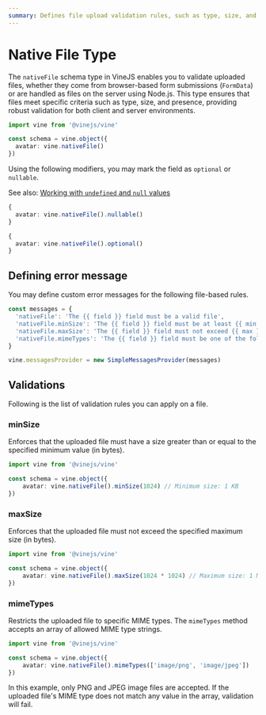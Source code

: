 ```yaml
---
summary: Defines file upload validation rules, such as type, size, and required status.
---
```


# Native File Type

The `nativeFile` schema type in VineJS enables you to validate uploaded files, whether they come from browser-based form submissions (`FormData`) or are handled as files on the server using Node.js. This type ensures that files meet specific criteria such as type, size, and presence, providing robust validation for both client and server environments.

```ts
import vine from '@vinejs/vine'

const schema = vine.object({
  avatar: vine.nativeFile()
})
```

Using the following modifiers, you may mark the field as `optional` or `nullable`.

See also: [Working with `undefined` and `null` values](../guides/schema_101.md#nullable-and-optional-modifiers)

```ts
{
  avatar: vine.nativeFile().nullable()
}
```

```ts
{
  avatar: vine.nativeFile().optional()
}
```

## Defining error message

You may define custom error messages for the following file-based rules.

```ts
const messages = {
  'nativeFile': 'The {{ field }} field must be a valid file',
  'nativeFile.minSize': 'The {{ field }} field must be at least {{ min }} bytes in size',
  'nativeFile.maxSize': 'The {{ field }} field must not exceed {{ max }} bytes in size',
  'nativeFile.mimeTypes': 'The {{ field }} field must be one of the following mime types: {{ mimeTypes }}',
}

vine.messagesProvider = new SimpleMessagesProvider(messages)
```

## Validations

Following is the list of validation rules you can apply on a file.

### minSize
Enforces that the uploaded file must have a size greater than or equal to the specified minimum value (in bytes).

```ts
import vine from '@vinejs/vine'

const schema = vine.object({
    avatar: vine.nativeFile().minSize(1024) // Minimum size: 1 KB
})
```

### maxSize
Enforces that the uploaded file must not exceed the specified maximum size (in bytes).

```ts
import vine from '@vinejs/vine'

const schema = vine.object({
    avatar: vine.nativeFile().maxSize(1024 * 1024) // Maximum size: 1 MB
})
```

### mimeTypes
Restricts the uploaded file to specific MIME types. The `mimeTypes` method accepts an array of allowed MIME type strings.

```ts
import vine from '@vinejs/vine'

const schema = vine.object({
    avatar: vine.nativeFile().mimeTypes(['image/png', 'image/jpeg'])
})
```

In this example, only PNG and JPEG image files are accepted. If the uploaded file's MIME type does not match any value in the array, validation will fail.
